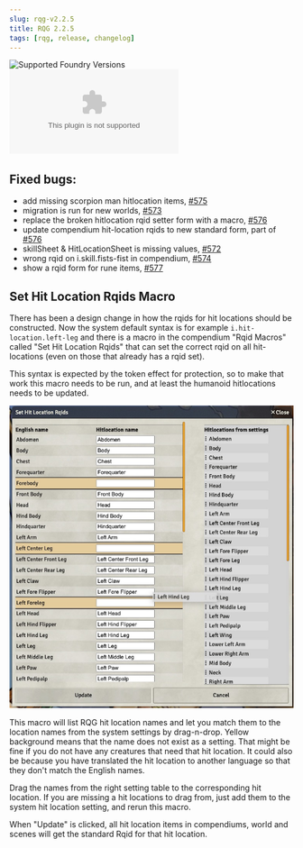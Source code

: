 ```yaml
---
slug: rqg-v2.2.5
title: RQG 2.2.5
tags: [rqg, release, changelog]
---
```


![Supported Foundry Versions](https://img.shields.io/endpoint?url=https://foundryshields.com/version?url=https://github.com/sun-dragon-cult/fvtt-system-rqg/releases/download/v2.2.5/system.json)
![Download Count](https://img.shields.io/github/downloads/sun-dragon-cult/fvtt-system-rqg/v2.2.5/rqg.zip)

## Fixed bugs:

- add missing scorpion man hitlocation
  items, [#575](https://github.com/sun-dragon-cult/fvtt-system-rqg/issues/575)
- migration is run for new
  worlds, [#573](https://github.com/sun-dragon-cult/fvtt-system-rqg/issues/573)
- replace the broken hitlocation rqid setter form with a macro,
  [#576](https://github.com/sun-dragon-cult/fvtt-system-rqg/issues/576)
- update compendium hit-location rqids to new standard form, part of
  [#576](https://github.com/sun-dragon-cult/fvtt-system-rqg/issues/576)
- skillSheet & HitLocationSheet is missing
  values, [#572](https://github.com/sun-dragon-cult/fvtt-system-rqg/issues/572)
- wrong rqid on i.skill.fists-fist in compendium,
  [#574](https://github.com/sun-dragon-cult/fvtt-system-rqg/issues/574)
- show a rqid form for rune items,
  [#577](https://github.com/sun-dragon-cult/fvtt-system-rqg/issues/577)

## Set Hit Location Rqids Macro

There has been a design change in how the rqids for hit locations should be constructed. Now the
system default syntax is for example `i.hit-location.left-leg` and there is a macro in the
compendium "Rqid Macros" called "Set Hit Location Rqids" that can set the correct rqid on all
hit-locations (even on those that already has a rqid set).

This syntax is expected by the token effect for protection, so to make that work this macro needs to
be run, and at least the humanoid hitlocations needs to be updated.

![](hit-location-rqid-dialog.jpg)

This macro will list RQG hit location names and let you match them to the location names from the
system settings by drag-n-drop. Yellow background means that the name does not exist as a setting.
That might be fine if you do not have any creatures that need that hit location. It could also be
because you have translated the hit location to another language so that they don't match the
English names.

Drag the names from the right setting table to the corresponding hit location. If you are missing a
hit locations to drag from, just add them to the system hit location setting, and rerun this macro.

When "Update" is clicked, all hit location items in compendiums, world and scenes will get the
standard Rqid for that hit location.
